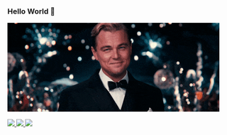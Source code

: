 ### Hello World 👋

<img src="./assets/gatsby.gif" />

<p>
	<a target="_blank" href="https://www.linkedin.com/in/ajaidanial/">
        <img src="https://img.shields.io/badge/LinkedIn--_.svg?style=social&logo=linkedin" />
    </a>
    <a target="_blank" href="https://www.instagram.com/ajai_danial/">
        <img src="https://img.shields.io/badge/Instagram--_.svg?style=social&logo=instagram" />
    </a>
    <a target="_blank" href="https://ajaidanial.wtf/">
        <img src="https://img.shields.io/badge/Web--_.svg?style=social&logo=google-chrome" />
    </a>
</p>
